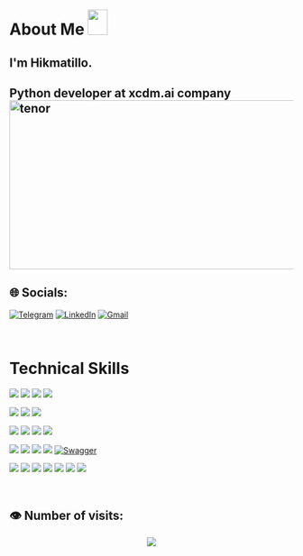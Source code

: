 




#  About Me <img src="https://i.giphy.com/media/v1.Y2lkPTc5MGI3NjExajYwNHQ0ZDh5ODNzbnB1YjhzcXJ0Y2l5Y3psNHRjcjQ1OTVuMGptcyZlcD12MV9pbnRlcm5hbF9naWZfYnlfaWQmY3Q9Zw/aQwvKKi4Lv3t63nZl9/giphy.gif" width="35" height="45"/>
 <h2>I'm Hikmatillo.<h2/>
Python developer at xcdm.ai company<br>

<img src="https://github.com/user-attachments/assets/ea9d69d8-9750-4b7f-9ccd-418666d94195" width="700" height="300" alt="tenor">


## 🌐 Socials:

[![Telegram](https://img.shields.io/badge/Telegram-%231DA1F2.svg?logo=Telegram&logoColor=white)](https://hikmatillodev.t.me/) [![LinkedIn](https://img.shields.io/badge/LinkedIn-%230077B5.svg?logo=linkedin&logoColor=white)](https://linkedin.com/in/hikmatillo-dev)  [![Gmail](https://img.shields.io/badge/email@oktamov.uz-%230077B5.svg?logo=google&logoColor=white)](mailto:hikmatilloxon571@gmail.com)


 </br>
<!-- - 🔶 Learn about my experiences through this. [Resume](https://github.com/oktamov/oktamov/blob/main/oktamov.pdf) -->

# Technical Skills

![](https://img.shields.io/badge/Python-information?color=3670A0&style=flat&logo=python&logoColor=ffdd54)
![](https://img.shields.io/badge/PostgreSQL-informational?style=flat&logo=PostgreSQL&color=336791)
![](https://img.shields.io/badge/MySQL-informational?style=flat&logo=MySQL&color=039BE5&logoColor=white)
![](https://img.shields.io/badge/SQLite-informational?style=flat&logo=SQLite&color=003B57)
</br>

![](https://img.shields.io/badge/HTML5-information?color=%23E34F26&style=flat&logo=html5&logoColor=white)
![](https://img.shields.io/badge/CSS3-information?color=%231572B6&style=flat&logo=css3&logoColor=white)
![](https://img.shields.io/badge/Bootstrap-information?color=%23563D7C&style=flat&logo=bootstrap&logoColor=white)

![](https://img.shields.io/badge/Django-informational?style=flat&logo=django&color=%23092E20)
![](https://img.shields.io/badge/Django-REST-information?style=flat&logo=django&logoColor=white&color=ff1709&labelColor=gray)
![](https://img.shields.io/badge/Redis-informational?style=flat&logo=redis&color=%23DD0031&logoColor=white)
![](https://img.shields.io/badge/Aiogram-%2300CCBB?style=flat&logo=Python&logoColor=white)

![](https://img.shields.io/badge/Git-informational?style=flat&logo=Git&color=%23F05033&logoColor=white)
![](https://img.shields.io/badge/Ci%2FCD-Git-%23F05033?style=flat&logo=Git&logoColor=white)
![](https://img.shields.io/badge/GitHub-informational?style=flat&logo=GitHub&color=181717)
![](https://img.shields.io/badge/Postman-informational?style=flat&logo=postman&color=FF6C37&logoColor=white)
[![Swagger](https://img.shields.io/badge/Swagger-informational?style=flat&logo=Swagger&logoColor=white&color=85EA2D)](https://swagger.io/)

![](https://img.shields.io/badge/Ubuntu-information?color=E95420&style=flat&logo=ubuntu&logoColor=white)
![](https://img.shields.io/badge/Windows-information?color=0078D6&style=flat&logo=windows&logoColor=white)
![](https://img.shields.io/badge/Nginx-information?color=%23009639.svg&style=flat&logo=nginx&logoColor=white)
![](https://img.shields.io/badge/Gunicorn-information?color=%298729&style=flat&logo=gunicorn&logoColor=white)
![](https://img.shields.io/badge/DigitalOcean-information?color=%230167ff&style=flat&logo=digitalOcean&logoColor=white)
![](https://img.shields.io/badge/Docker-information?color=%230db7ed&style=flat&logo=docker&logoColor=white)
![](https://img.shields.io/badge/Docker%20Compose-%231767E5?style=flat&logo=docker&logoColor=white)



</br>


## 👁️ Number of visits:
<p align="center">
   <img src="https://profile-counter.glitch.me/{oktamov}/count.svg"/>
</p>

